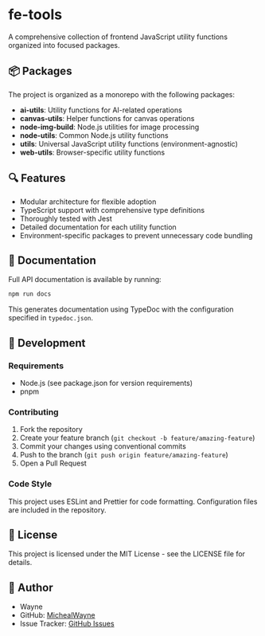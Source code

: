 <!--
 * @author Wayne
 * @Date 2025-06-09 19:49:29
 * @LastEditTime 2025-06-09 19:52:08
-->

# fe-tools

A comprehensive collection of frontend JavaScript utility functions organized into focused packages.

## 📦 Packages

The project is organized as a monorepo with the following packages:

- **ai-utils**: Utility functions for AI-related operations
- **canvas-utils**: Helper functions for canvas operations
- **node-img-build**: Node.js utilities for image processing
- **node-utils**: Common Node.js utility functions
- **utils**: Universal JavaScript utility functions (environment-agnostic)
- **web-utils**: Browser-specific utility functions

## 🔍 Features

- Modular architecture for flexible adoption
- TypeScript support with comprehensive type definitions
- Thoroughly tested with Jest
- Detailed documentation for each utility function
- Environment-specific packages to prevent unnecessary code bundling

## 📄 Documentation

Full API documentation is available by running:

```sh
npm run docs
```

This generates documentation using TypeDoc with the configuration specified in `typedoc.json`.

## 🔧 Development

### Requirements

- Node.js (see package.json for version requirements)
- pnpm

### Contributing

1. Fork the repository
2. Create your feature branch (`git checkout -b feature/amazing-feature`)
3. Commit your changes using conventional commits
4. Push to the branch (`git push origin feature/amazing-feature`)
5. Open a Pull Request

### Code Style

This project uses ESLint and Prettier for code formatting. Configuration files are included in the repository.

## 📝 License

This project is licensed under the MIT License - see the LICENSE file for details.

## 👤 Author

- Wayne
- GitHub: [MichealWayne](https://github.com/MichealWayne)
- Issue Tracker: [GitHub Issues](https://github.com/MichealWayne/fe-tools/issues)
